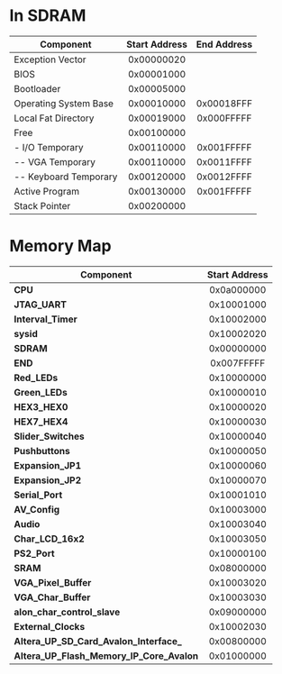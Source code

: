 # In SDRAM

| Component                                  | Start Address  | End Address     |
| ------------------------------------------ | :------------: | :-------------: |
|   Exception Vector                         | 0x00000020     |                 |
|   BIOS                                     | 0x00001000     |                 |
|   Bootloader                               | 0x00005000     |                 |
|   Operating System Base                    | 0x00010000     | 0x00018FFF      |
|   Local Fat Directory                      | 0x00019000     | 0x000FFFFF      |
|   Free                                     | 0x00100000     |                 |
|   - I/O Temporary                          | 0x00110000     | 0x001FFFFF      |
|   -- VGA Temporary                         | 0x00110000     | 0x0011FFFF      |
|   -- Keyboard Temporary                    | 0x00120000     | 0x0012FFFF      |
|   Active Program                           | 0x00130000     | 0x001FFFFF      |
|   Stack Pointer                            | 0x00200000     |                 |

# Memory Map

| Component                                  | Start Address  |
| ------------------------------------------ | :------------: |
| **CPU**                                    | 0x0a000000     | 
| **JTAG_UART**                              | 0x10001000     | 
| **Interval_Timer**                         | 0x10002000     | 
| **sysid**                                  | 0x10002020     | 
| **SDRAM**                                  | 0x00000000     | 
| **END**                                    | 0x007FFFFF     | 
| **Red_LEDs**                               | 0x10000000     | 
| **Green_LEDs**                             | 0x10000010     | 
| **HEX3_HEX0** | 0x10000020     | 
| **HEX7_HEX4** | 0x10000030     | 
| **Slider_Switches** | 0x10000040     | 
| **Pushbuttons** | 0x10000050     | 
| **Expansion_JP1** | 0x10000060     | 
| **Expansion_JP2** | 0x10000070     | 
| **Serial_Port** | 0x10001010     | 
| **AV_Config** | 0x10003000     | 
| **Audio** | 0x10003040     | 
| **Char_LCD_16x2** | 0x10003050     | 
| **PS2_Port** | 0x10000100     | 
| **SRAM** | 0x08000000     | 
| **VGA_Pixel_Buffer** | 0x10003020     | 
| **VGA_Char_Buffer** | 0x10003030     | 
| **alon_char_control_slave** | 0x09000000     | 
| **External_Clocks** | 0x10002030     | 
| **Altera_UP_SD_Card_Avalon_Interface_** | 0x00800000     | 
| **Altera_UP_Flash_Memory_IP_Core_Avalon**  | 0x01000000     | 
